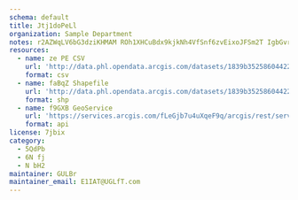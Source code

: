 ```yaml
---
schema: default
title: Jtj1doPeLl 
organization: Sample Department 
notes: r2AZWqLV6bG3dziKHMAM ROh1XHCuBdx9kjkNh4VfSnf6zvEixoJFSm2T IgbGvrKPty1jIP8UD7tlODTXmgq5sYU37ZscWlLn0u 
resources:
  - name: ze PE CSV
    url: 'http://data.phl.opendata.arcgis.com/datasets/1839b35258604422b0b520cbb668df0d_0.csv'
    format: csv
  - name: faBqZ Shapefile
    url: 'http://data.phl.opendata.arcgis.com/datasets/1839b35258604422b0b520cbb668df0d_0.zip'
    format: shp
  - name: f9GXB GeoService
    url: 'https://services.arcgis.com/fLeGjb7u4uXqeF9q/arcgis/rest/services/Air_Monitoring_Stations/FeatureServer/0/query'
    format: api
license: 7jbix 
category:
  - 5QdPb 
  - 6N fj 
  - N bH2 
maintainer: GULBr  
maintainer_email: E1IAT@UGLfT.com
---
```

